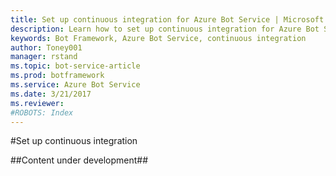 ```yaml
---
title: Set up continuous integration for Azure Bot Service | Microsoft Docs
description: Learn how to set up continuous integration for Azure Bot Service.
keywords: Bot Framework, Azure Bot Service, continuous integration
author: Toney001
manager: rstand
ms.topic: bot-service-article
ms.prod: botframework
ms.service: Azure Bot Service
ms.date: 3/21/2017
ms.reviewer:
#ROBOTS: Index
---
```


#Set up continuous integration

##Content under development##